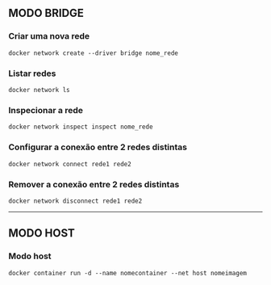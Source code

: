 ## MODO BRIDGE                       

### Criar uma nova rede
```
docker network create --driver bridge nome_rede
```
### Listar redes
```
docker network ls 
```
### Inspecionar a rede 
```
docker network inspect inspect nome_rede
```
### Configurar a conexão entre 2 redes distintas
```
docker network connect rede1 rede2
```
### Remover a conexão entre 2 redes distintas
```
docker network disconnect rede1 rede2
```

---

## MODO HOST                           

### Modo host
```
docker container run -d --name nomecontainer --net host nomeimagem
```